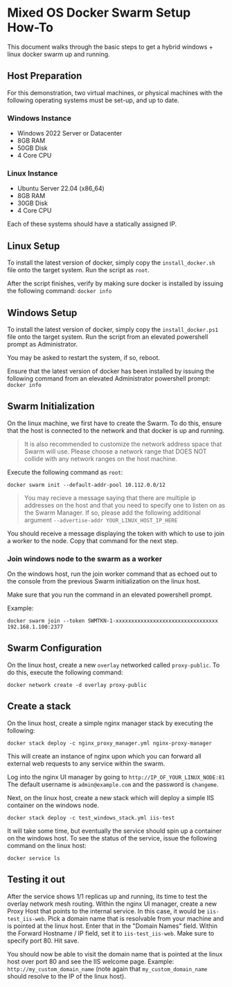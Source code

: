 # Mixed OS Docker Swarm Setup How-To

This document walks through the basic steps to get a hybrid windows + linux docker swarm up and running.

## Host Preparation

For this demonstration, two virtual machines, or physical machines with the following operating systems must be set-up, and up to date. 

### Windows Instance
- Windows 2022 Server or Datacenter
- 8GB RAM
- 50GB Disk
- 4 Core CPU

### Linux Instance
- Ubuntu Server 22.04 (x86_64)
- 8GB RAM
- 30GB Disk
- 4 Core CPU

Each of these systems should have a statically assigned IP.

## Linux Setup

To install the latest version of docker, simply copy the `install_docker.sh` file onto the target system. Run the script as `root`. 

After the script finishes, verify by making sure docker is installed by issuing the following command: `docker info`

## Windows Setup

To install the latest version of docker, simply copy the `install_docker.ps1` file onto the target system. Run the script from an elevated powershell prompt as Administrator.

You may be asked to restart the system, if so, reboot.

Ensure that the latest version of docker has been installed by issuing the following command from an elevated Administrator powershell prompt: `docker info`

## Swarm Initialization

On the linux machine, we first have to create the Swarm. To do this, ensure that the host is connected to the network and that docker is up and running. 

> It is also recommended to customize the network address space that Swarm will use. Please choose a network range that DOES NOT collide with any network ranges on the host machine. 

Execute the following command as `root`:

`docker swarm init --default-addr-pool 10.112.0.0/12`

> You may recieve a message saying that there are multiple ip addresses on the host and that you need to specify one to listen on as the Swarm Manager. If so, please add the following additional argument `--advertise-addr YOUR_LINUX_HOST_IP_HERE`

You should receive a message displaying the token with which to use to join a worker to the node. Copy that command for the next step.

### Join windows node to the swarm as a worker

On the windows host, run the join worker command that as echoed out to the console from the previous Swarm initialization on the linux host.

Make sure that you run the command in an elevated powershell prompt.

Example:

`docker swarm join --token SWMTKN-1-xxxxxxxxxxxxxxxxxxxxxxxxxxxxxxxxx 192.168.1.100:2377`



## Swarm Configuration

On the linux host, create a new `overlay` networked called `proxy-public`. To do this, execute the following command:

`docker network create -d overlay proxy-public`


## Create a stack

On the linux host, create a simple nginx manager stack by executing the following:

`docker stack deploy -c nginx_proxy_manager.yml nginx-proxy-manager`

This will create an instance of nginx upon which you can forward all external web requests to any service within the swarm.

Log into the nginx UI manager by going to `http://IP_OF_YOUR_LINUX_NODE:81` The default username is `admin@example.com` and the password is `changeme`. 

Next, on the linux host, create a new stack which will deploy a simple IIS container on the windows node. 

`docker stack deploy -c test_windows_stack.yml iis-test`

It will take some time, but eventually the service should spin up a container on the windows host. To see the status of the service, issue the following command on the linux host:

`docker service ls`

## Testing it out

After the service shows 1/1 replicas up and running, its time to test the overlay network mesh routing. Within the nginx UI manager, create a new Proxy Host that points to the internal service. In this case, it would be `iis-test_iis-web`. Pick a domain name that is resolvable from your machine and is pointed at the linux host. Enter that in the "Domain Names" field. Within the Forward Hostname / IP field, set it to `iis-test_iis-web`. Make sure to specify port 80. Hit save.

You should now be able to visit the domain name that is pointed at the linux host over port 80 and see the IIS welcome page. Example: `http://my_custom_domain_name` (note again that `my_custom_domain_name` should resolve to the IP of the linux host).
